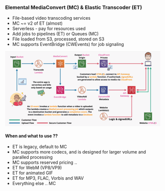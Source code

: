 ### Elemental MediaConvert (MC) & Elastic Transcoder (ET)
- File-based video transcoding services
- MC ~= v2 of ET (almost)
- Serverless - pay for resources used
- Add jobs to pipelines (ET) or Queues (MC)
- File loaded from S3, processed, stored on S3
- MC supports EventBridge (CWEvents) for job signaling


![media-converter](./images/mediaconverter.png)

#### When and what to use ??
- ET is legacy, default to MC
- MC supports more codecs, and is designed for larger volume and paralled processing
- MC supports reserved pricing ..
- ET for WebM (VP8/VP9)
- ET for animated GIF
- ET for MP3, FLAC, Vorbis and WAV
- Everything else .. MC